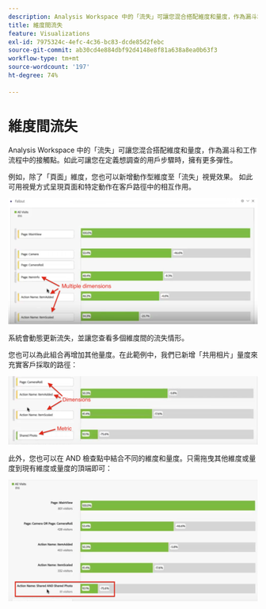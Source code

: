 ```yaml
---
description: Analysis Workspace 中的「流失」可讓您混合搭配維度和量度，作為漏斗和工作流程中的接觸點。如此可讓您在定義想調查的用戶步驟時，擁有更多彈性。
title: 維度間流失
feature: Visualizations
exl-id: 7975324c-4efc-4c36-bc83-dcde85d2febc
source-git-commit: ab30cd4e884dbf92d4148e8f81a638a8ea0b63f3
workflow-type: tm+mt
source-wordcount: '197'
ht-degree: 74%

---
```


# 維度間流失

Analysis Workspace 中的「流失」可讓您混合搭配維度和量度，作為漏斗和工作流程中的接觸點。如此可讓您在定義想調查的用戶步驟時，擁有更多彈性。

例如，除了「頁面」維度，您也可以新增動作型維度至「流失」視覺效果。 如此可用視覺方式呈現頁面和特定動作在客戶路徑中的相互作用。

![「所有造訪」檢視會將多個維度顯示為接觸點。](assets/interdimensional-fallout1.png)

系統會動態更新流失，並讓您查看多個維度間的流失情形。

您也可以為此組合再增加其他量度。在此範例中，我們已新增「共用相片」量度來充實客戶採取的路徑：

![顯示新增量度的「所有造訪」檢視：「共用像片」。](assets/interdimensional-fallout2.png)

此外，您也可以在 AND 檢查點中結合不同的維度和量度。只需拖曳其他維度或量度到現有維度或量度的頂端即可：

![「所有造訪」檢視會顯示新增的「動作名稱：共用和共用的像片」量度。](assets/interdimensional-fallout3.png)
